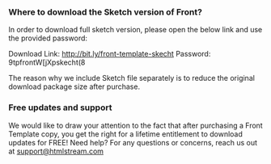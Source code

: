 
### Where to download the Sketch version of Front? ###

In order to download full sketch version, please open the below link and use the provided password:

Download Link: http://bit.ly/front-template-skecht
Password: 9tpfrontW[jXpskecht(8

The reason why we include Sketch file separately is to reduce the original download package size after purchase.



### Free updates and support ###

We would like to draw your attention to the fact that after purchasing a Front Template copy, you get the right for a lifetime entitlement to download updates for FREE! Need help? For any questions or concerns, reach us out at support@htmlstream.com
